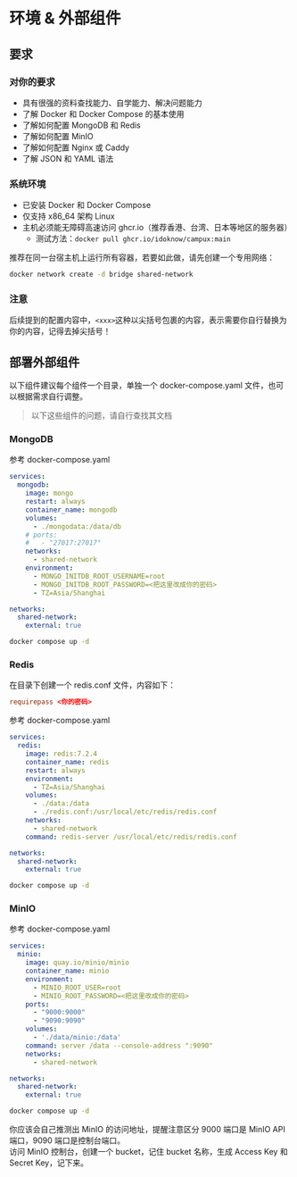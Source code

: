 # 环境 & 外部组件

## 要求

### 对你的要求

- 具有很强的资料查找能力、自学能力、解决问题能力
- 了解 Docker 和 Docker Compose 的基本使用
- 了解如何配置 MongoDB 和 Redis
- 了解如何配置 MinIO
- 了解如何配置 Nginx 或 Caddy
- 了解 JSON 和 YAML 语法

### 系统环境

- 已安装 Docker 和 Docker Compose
- 仅支持 x86_64 架构 Linux
- 主机必须能无障碍高速访问 ghcr.io（推荐香港、台湾、日本等地区的服务器）
    - 测试方法：`docker pull ghcr.io/idoknow/campux:main`

推荐在同一台宿主机上运行所有容器，若要如此做，请先创建一个专用网络：

```bash
docker network create -d bridge shared-network
```

### 注意

后续提到的配置内容中，`<xxx>`这种以尖括号包裹的内容，表示需要你自行替换为你的内容，记得去掉尖括号！

## 部署外部组件

以下组件建议每个组件一个目录，单独一个 docker-compose.yaml 文件，也可以根据需求自行调整。  

> 以下这些组件的问题，请自行查找其文档

### MongoDB

参考 docker-compose.yaml

```yaml
services:
  mongodb:
    image: mongo
    restart: always
    container_name: mongodb
    volumes:
      - ./mongodata:/data/db
    # ports:
    #   - "27017:27017"
    networks:
      - shared-network
    environment:
      - MONGO_INITDB_ROOT_USERNAME=root
      - MONGO_INITDB_ROOT_PASSWORD=<把这里改成你的密码>
      - TZ=Asia/Shanghai

networks:
  shared-network:
    external: true
```

```bash
docker compose up -d
```

### Redis

在目录下创建一个 redis.conf 文件，内容如下：

```conf
requirepass <你的密码>
```

参考 docker-compose.yaml

```yaml
services:
  redis:
    image: redis:7.2.4
    container_name: redis
    restart: always
    environment:
      - TZ=Asia/Shanghai
    volumes:
      - ./data:/data
      - ./redis.conf:/usr/local/etc/redis/redis.conf
    networks:
      - shared-network
    command: redis-server /usr/local/etc/redis/redis.conf

networks:
  shared-network:
    external: true
```

```bash
docker compose up -d
```

### MinIO

参考 docker-compose.yaml

```yaml
services:
  minio:
    image: quay.io/minio/minio
    container_name: minio
    environment:
      - MINIO_ROOT_USER=root
      - MINIO_ROOT_PASSWORD=<把这里改成你的密码>
    ports:
      - "9000:9000"
      - "9090:9090"
    volumes:
      - './data/minio:/data'
    command: server /data --console-address ":9090"
    networks:
      - shared-network

networks:
  shared-network:
    external: true
```

```bash
docker compose up -d
```

你应该会自己推测出 MinIO 的访问地址，提醒注意区分 9000 端口是 MinIO API 端口，9090 端口是控制台端口。  
访问 MinIO 控制台，创建一个 bucket，记住 bucket 名称，生成 Access Key 和 Secret Key，记下来。

